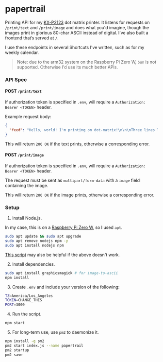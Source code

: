 # papertrail

Printing API for my [KX-P2123](https://www.nefec.org/upm/printers/mpa223.htm) dot matrix printer. It listens for requests on `/print/text` and `/print/image` and does what you'd imagine, though the images print in glorious 80-char ASCII instead of digital. I’ve also built a frontend that’s served at `/`.

I use these endpoints in several Shortcuts I've written, such as for my weekly calendar.

> Note: due to the arm32 system on the Raspberry Pi Zero W, `bun` is not supported. Otherwise I'd use its much better APIs.

### API Spec

#### POST `/print/text`

If authorization token is specified in `.env`, will require a `Authorization: Bearer <TOKEN>` header.

Example request body:

```json
{
  "feed": "Hello, world! I'm printing on dot-matrix!\n\n\nThree lines later, I'm still here!"
}
```

This will return `200 OK` if the text prints, otherwise a corresponding error.

#### POST `/print/image`

If authorization token is specified in `.env`, will require a `Authorization: Bearer <TOKEN>` header.

The request must be sent as `multipart/form-data` with a `image` field containing the image.

This will return `200 OK` if the image prints, otherwise a corresponding error.

### Setup

1. Install Node.js.

In my case, this is on a [Raspberry Pi Zero W](https://vilros.com/products/raspberry-pi-zero-w-basic-starter-kit-1), so I used `apt`.

```sh
sudo apt update && sudo apt upgrade
sudo apt remove nodejs npm -y
sudo apt install nodejs npm
```

[This script](https://gist.github.com/mandrean/71f2cbf707025a5983c0fc04d78f3e9a) may also be helpful if the above doesn't work.

2. Install dependencies.

```sh
sudo apt install graphicsmagick # for image-to-ascii
npm install
```

3. Create `.env` and include your version of the following:

```sh
TZ=America/Los_Angeles
TOKEN=CHANGE_THIS
PORT=3000
```

4. Run the script.

```bash
npm start
```

5. For long-term use, use `pm2` to daemonize it.

```sh
npm install -g pm2
pm2 start index.js --name papertrail
pm2 startup
pm2 save
```
